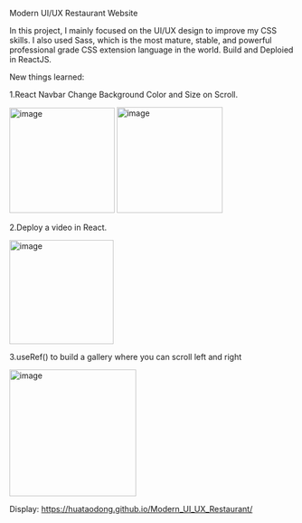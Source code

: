 Modern UI/UX Restaurant Website

In this project, I mainly focused on the UI/UX design to improve my CSS skills. I also used Sass, which is the most mature, stable, and powerful professional grade CSS extension language in the world. Build and Deploied in ReactJS.

New things learned:

1.React Navbar Change Background Color and Size on Scroll.

<img width="186" alt="image" src="https://user-images.githubusercontent.com/75303443/173633518-8465470d-0834-4251-a983-abeda5646796.png">

<img width="187" alt="image" src="https://user-images.githubusercontent.com/75303443/173633572-ab5a8b80-0769-4979-9529-04892fbc7174.png">


2.Deploy a video in React.

<img width="184" alt="image" src="https://user-images.githubusercontent.com/75303443/173633444-26df530e-e89d-454b-b600-927d60ed6a49.png">


3.useRef() to build a gallery where you can scroll left and right

<img width="224" alt="image" src="https://user-images.githubusercontent.com/75303443/173633036-c960624e-d381-46cd-a27d-be9baa435991.png">


Display:
 https://huataodong.github.io/Modern_UI_UX_Restaurant/

